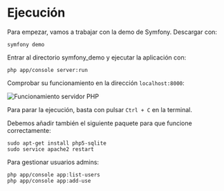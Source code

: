 # Ejecución

Para empezar, vamos a trabajar con la demo de Symfony. Descargar con:

`symfony demo`

Entrar al directorio symfony_demo y ejecutar la aplicación con:

`php app/console server:run`

Comprobar su funcionamiento en la dirección `localhost:8000`:

![Funcionamiento servidor PHP](http://i628.photobucket.com/albums/uu6/romilgildo/runDemo_zpsug9my1q2.png)

Para parar la ejecución, basta con pulsar `Ctrl + C` en la terminal.

Debemos añadir también el siguiente paquete para que funcione correctamente:

```
sudo apt-get install php5-sqlite
sudo service apache2 restart
```

Para gestionar usuarios admins:

```
php app/console app:list-users
php app/console app:add-use
```

